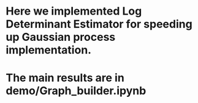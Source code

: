 # Here we implemented Log Determinant Estimator for speeding up  Gaussian process implementation.
# The main results are in demo/Graph_builder.ipynb
